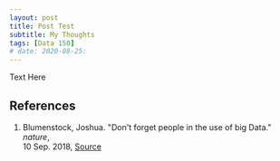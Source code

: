 ```yaml
---
layout: post
title: Post Test
subtitle: My Thoughts
tags: [Data 150]
# date: 2020-08-25:
---
```


Text Here

## References

1. Blumenstock, Joshua. "Don't forget people in the use of big Data." *nature*,   
  10 Sep. 2018, [Source](https://www.nature.com/articles/d41586-018-06215-5)
